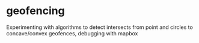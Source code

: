 # geofencing
Experimenting with algorithms to detect intersects from point and circles to concave/convex geofences, debugging with mapbox
